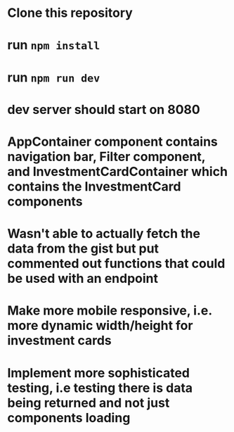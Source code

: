 # Clone this repository
# run `npm install`
# run `npm run dev`
# dev server should start on 8080

# AppContainer component contains navigation bar, Filter component, and InvestmentCardContainer which contains the InvestmentCard components

# Wasn't able to actually fetch the data from the gist but put commented out functions that could be used with an endpoint

# Make more mobile responsive, i.e. more dynamic width/height for investment cards

# Implement more sophisticated testing, i.e testing there is data being returned and not just components loading
